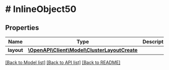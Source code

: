 # # InlineObject50

## Properties

Name | Type | Description | Notes
------------ | ------------- | ------------- | -------------
**layout** | [**\OpenAPI\Client\Model\ClusterLayoutCreate**](ClusterLayoutCreate.md) |  | [optional]

[[Back to Model list]](../../README.md#models) [[Back to API list]](../../README.md#endpoints) [[Back to README]](../../README.md)
